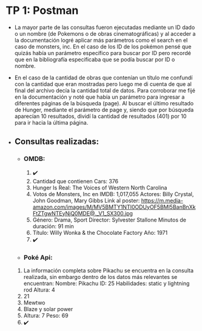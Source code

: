 # TP 1: Postman

 - La mayor parte de las consultas fueron ejecutadas mediante un ID dado o un nombre (de Pokemons o de obras cinematográficas) y al acceder a la documentación logré aplicar más parámetros como el search en el caso de monsters, inc.
En el caso de los ID de los pokémon pensé que quizás había un parámetro específico para buscar por ID pero recordé que en la bibliografía especificaba que se podía buscar por ID o nombre.

- En el caso de la cantidad de obras que contenían un título me confundí con la cantidad que eran mostradas pero luego me di cuenta de que al final del archivo decía la cantidad total de datos. 
Para corroborar me fijé en la documentación y noté que había un parámetro para ingresar a diferentes páginas de la búsqueda (page).
Al buscar el último resultado de Hunger, mediante el parámetro de page y, siendo que por búsqueda aparecían 10 resultados, dividí la cantidad de resultados (401) por 10 para ir hacia la última página.

 - ## Consultas realizadas:
   - ### OMDB:
     1. ✔️
     2. Cantidad que contienen Cars: 376
     3. Hunger Is Real: The Voices of Western North Carolina
     4. Votos de Monsters, Inc en IMDB: 1,017,055
        Actores: Billy Crystal, John Goodman, Mary Gibbs
        Link al poster: https://m.media-amazon.com/images/M/MV5BMTY1NTI0ODUyOF5BMl5BanBnXkFtZTgwNTEyNjQ0MDE@._V1_SX300.jpg
     5. Género: Drama, Sport
        Director: Sylvester Stallone
        Minutos de duración: 91 min
     6. Título: Willy Wonka & the Chocolate Factory
        Año: 1971
     7. ✔️
   - ### Poké Api:
    1. La información completa sobre Pikachu se encuentra en la consulta realizada, sin embargo dentro de los datos más relevantes se encuentran:
       Nombre: Pikachu
       ID: 25
       Habilidades: static y lightning rod
       Altura: 4
   2. 21
   3. Mewtwo
   4. Blaze y solar power
   5. Altura: 7
      Peso: 69
   6. ✔️
